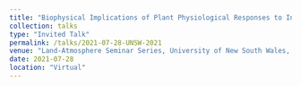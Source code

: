 ```yaml
---
title: "Biophysical Implications of Plant Physiological Responses to Increasing CO2 in CMIP6 Models"
collection: talks
type: "Invited Talk"
permalink: /talks/2021-07-28-UNSW-2021
venue: "Land-Atmosphere Seminar Series, University of New South Wales, Australia"
date: 2021-07-28
location: "Virtual"
---
```

